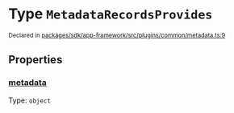 # Type `MetadataRecordsProvides`
<sub>Declared in [packages/sdk/app-framework/src/plugins/common/metadata.ts:9](https://github.com/dxos/dxos/blob/5d7baccd2e/packages/sdk/app-framework/src/plugins/common/metadata.ts#L9)</sub>




## Properties
### [metadata](https://github.com/dxos/dxos/blob/5d7baccd2e/packages/sdk/app-framework/src/plugins/common/metadata.ts#L10)
Type: <code>object</code>





